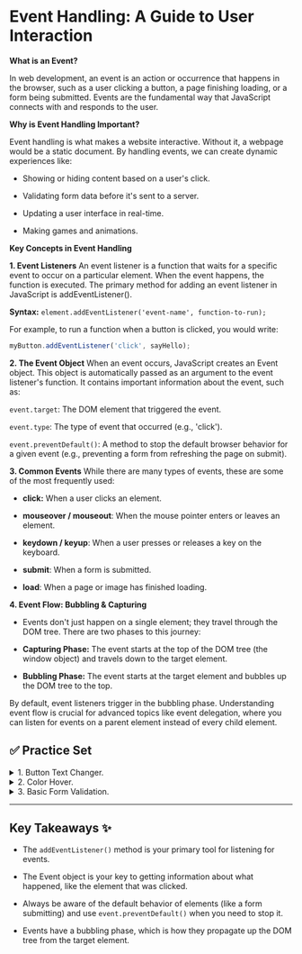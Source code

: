 # Event Handling: A Guide to User Interaction

**What is an Event?**

In web development, an event is an action or occurrence that happens in the browser, such as a user clicking a button, a page finishing loading, or a form being submitted. Events are the fundamental way that JavaScript connects with and responds to the user.


**Why is Event Handling Important?**

Event handling is what makes a website interactive. Without it, a webpage would be a static document. By handling events, we can create dynamic experiences like:

- Showing or hiding content based on a user's click.

- Validating form data before it's sent to a server.

- Updating a user interface in real-time.

- Making games and animations.

**Key Concepts in Event Handling**

**1. Event Listeners**
An event listener is a function that waits for a specific event to occur on a particular element. When the event happens, the function is executed. The primary method for adding an event listener in JavaScript is addEventListener().

**Syntax:** `element.addEventListener('event-name', function-to-run);`

For example, to run a function when a button is clicked, you would write:
```js
myButton.addEventListener('click', sayHello);
```
**2. The Event Object**
When an event occurs, JavaScript creates an Event object. This object is automatically passed as an argument to the event listener's function. It contains important information about the event, such as:

`event.target`: The DOM element that triggered the event.

`event.type`: The type of event that occurred (e.g., 'click').

`event.preventDefault()`: A method to stop the default browser behavior for a given event (e.g., preventing a form from refreshing the page on submit).

**3. Common Events**
While there are many types of events, these are some of the most frequently used:

- **click:** When a user clicks an element.

- **mouseover / mouseout**: When the mouse pointer enters or leaves an element.

- **keydown / keyup**: When a user presses or releases a key on the keyboard.

- **submit**: When a form is submitted.

- **load**: When a page or image has finished loading.

**4. Event Flow: Bubbling & Capturing**

- Events don't just happen on a single element; they travel through the DOM tree. There are two phases to this journey:

- **Capturing Phase:** The event starts at the top of the DOM tree (the window object) and travels down to the target element.

- **Bubbling Phase:** The event starts at the target element and bubbles up the DOM tree to the top.

By default, event listeners trigger in the bubbling phase. Understanding event flow is crucial for advanced topics like event delegation, where you can listen for events on a parent element instead of every child element.



 ## ✅ Practice Set
<details ><summary >
1. Button Text Changer.

</summary>

```html
<!DOCTYPE html>
<html lang="en">
<head>
    <meta charset="UTF-8">
    <meta name="viewport" content="width=device-width, initial-scale=1.0">
    <title>Button Text Changer</title>
</head>
<body>

    <button id="myButton">Click me!</button>
    <p id="myParagraph">This text will change.</p>

    <script>
        // Get the button and paragraph elements from the DOM
        const myButton = document.getElementById('myButton');
        const myParagraph = document.getElementById('myParagraph');

        // Define the function to run when the button is clicked
        function changeText() {
            myParagraph.textContent = 'You clicked the button!';
        }

        // Add a 'click' event listener to the button
        myButton.addEventListener('click', changeText);
    </script>

</body>
</html>
```
</details>
<details ><summary >
2. Color Hover.

</summary>

```html
<!DOCTYPE html>
<html lang="en">
<head>
    <meta charset="UTF-8">
    <meta name="viewport" content="width=device-width, initial-scale=1.0">
    <title>Color Hover</title>
    <style>
        #colorBox {
            width: 200px;
            height: 200px;
            background-color: lightgray;
            transition: background-color 0.3s;
        }
    </style>
</head>
<body>

    <div id="colorBox"></div>

    <script>
        // Get the div element from the DOM
        const colorBox = document.getElementById('colorBox');

        // Add a 'mouseover' event listener to change the color
        colorBox.addEventListener('mouseover', function() {
            colorBox.style.backgroundColor = 'lightblue';
        });

        // Add a 'mouseout' event listener to change it back
        colorBox.addEventListener('mouseout', function() {
            colorBox.style.backgroundColor = 'lightgray';
        });
    </script>

</body>
</html>
```
</details><details ><summary>
3. Basic Form Validation.
</summary>

```html
<!DOCTYPE html>
<html lang="en">
<head>
    <meta charset="UTF-8">
    <meta name="viewport" content="width=device-width, initial-scale=1.0">
    <title>Basic Form Validation</title>
</head>
<body>

    <form id="myForm">
        <label for="myInput">Enter some text:</label>
        <input type="text" id="myInput" name="myInput">
        <button type="submit">Submit</button>
    </form>

    <script>
        // Get the form and input elements
        const myForm = document.getElementById('myForm');
        const myInput = document.getElementById('myInput');

        // Add a 'submit' event listener to the form
        myForm.addEventListener('submit', function(event) {
            // Prevent the default form submission behavior (page refresh)
            event.preventDefault();

            // Log the value of the input field to the console
            console.log('Form submitted! Input value:', myInput.value);
            
            // You could add validation logic here, e.g., checking if the input is empty
            if (myInput.value === '') {
                console.log('Input cannot be empty!');
            }
        });
    </script>

</body>
</html>
```
</details>

--- 
## Key Takeaways ✨
- The `addEventListener()` method is your primary tool for listening for events.

- The Event object is your key to getting information about what happened, like the element that was clicked.

- Always be aware of the default behavior of elements (like a form submitting) and use `event.preventDefault()` when you need to stop it.

- Events have a bubbling phase, which is how they propagate up the DOM tree from the target element.
